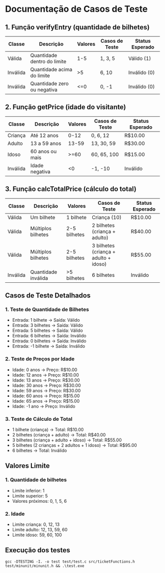 # Documentação de Casos de Teste

## 1. Função verifyEntry (quantidade de bilhetes)

| Classe | Descrição | Valores | Casos de Teste | Status Esperado |
|--------|-----------|---------|----------------|-----------------|
| Válida | Quantidade dentro do limite | 1-5 | 1, 3, 5 | Válido (1) |
| Inválida | Quantidade acima do limite | >5 | 6, 10 | Inválido (0) |
| Inválida | Quantidade zero ou negativa | <=0 | 0, -1 | Inválido (0) |

## 2. Função getPrice (idade do visitante)

| Classe | Descrição | Valores | Casos de Teste | Status Esperado |
|--------|-----------|---------|----------------|-----------------|
| Criança | Até 12 anos | 0-12 | 0, 6, 12 | R$10.00 |
| Adulto | 13 a 59 anos | 13-59 | 13, 30, 59 | R$30.00 |
| Idoso | 60 anos ou mais | >=60 | 60, 65, 100 | R$15.00 |
| Inválida | Idade negativa | <0 | -1, -10 | Inválido |

## 3. Função calcTotalPrice (cálculo do total)

| Classe | Descrição | Valores | Casos de Teste | Status Esperado |
|--------|-----------|---------|----------------|-----------------|
| Válida | Um bilhete | 1 bilhete | Criança (10) | R$10.00 |
| Válida | Múltiplos bilhetes | 2-5 bilhetes | 2 bilhetes (criança + adulto) | R$40.00 |
| Válida | Múltiplos bilhetes | 2-5 bilhetes | 3 bilhetes (criança + adulto + idoso) | R$55.00 |
| Inválida | Quantidade inválida | >5 bilhetes | 6 bilhetes | Inválido |

## Casos de Teste Detalhados

### 1. Teste de Quantidade de Bilhetes
- Entrada: 1 bilhete → Saída: Válido
- Entrada: 3 bilhetes → Saída: Válido
- Entrada: 5 bilhetes → Saída: Válido
- Entrada: 6 bilhetes → Saída: Inválido
- Entrada: 0 bilhetes → Saída: Inválido
- Entrada: -1 bilhete → Saída: Inválido

### 2. Teste de Preços por Idade
- Idade: 0 anos → Preço: R$10.00
- Idade: 12 anos → Preço: R$10.00
- Idade: 13 anos → Preço: R$30.00
- Idade: 30 anos → Preço: R$30.00
- Idade: 59 anos → Preço: R$30.00
- Idade: 60 anos → Preço: R$15.00
- Idade: 65 anos → Preço: R$15.00
- Idade: -1 ano → Preço: Inválido

### 3. Teste de Cálculo de Total
- 1 bilhete (criança) → Total: R$10.00
- 2 bilhetes (criança + adulto) → Total: R$40.00
- 3 bilhetes (criança + adulto + idoso) → Total: R$55.00
- 5 bilhetes (2 crianças + 2 adultos + 1 idoso) → Total: R$95.00
- 6 bilhetes → Total: Inválido

## Valores Limite

### 1. Quantidade de bilhetes
- Limite inferior: 1
- Limite superior: 5
- Valores próximos: 0, 1, 5, 6

### 2. Idade
- Limite criança: 0, 12, 13
- Limite adulto: 12, 13, 59, 60
- Limite idoso: 59, 60, 100

## Execução dos testes
    gcc -DTESTING -I. -o test test/test.c src/ticketFunctions.h test/minunit/minunit.h && .\test.exe
